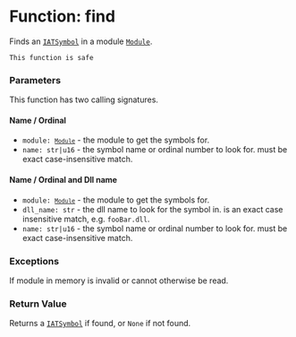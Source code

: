 # Function: find

Finds an [`IATSymbol`](./objects-iatsymbol.md) in a module [`Module`](../modules/objects-module.md).

```admonish success title=""
This function is safe
```

### Parameters
This function has two calling signatures.

#### Name / Ordinal
- <code>module: [`Module`](../modules/objects-module.md)</code> - the module to get the symbols for.
- `name: str|u16` - the symbol name or ordinal number to look for. must be exact case-insensitive match.

#### Name / Ordinal and Dll name
- <code>module: [`Module`](../modules/objects-module.md)</code> - the module to get the symbols for.
- `dll_name: str` - the dll name to look for the symbol in. is an exact case insensitive match, e.g. `fooBar.dll`.
- `name: str|u16` - the symbol name or ordinal number to look for. must be exact case-insensitive match.

### Exceptions
If module in memory is invalid or cannot otherwise be read.

### Return Value
Returns a [`IATSymbol`](./objects-iatsymbol.md) if found, or `None` if not found.
